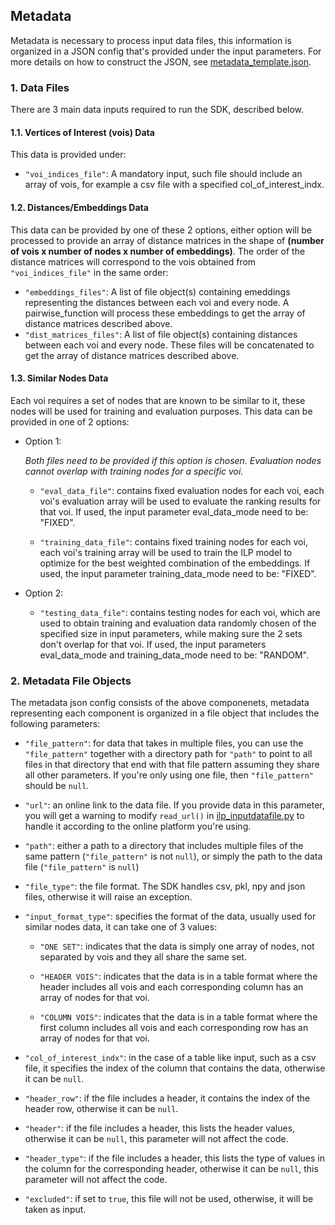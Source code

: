 ## Metadata

Metadata is necessary to process input data files, this information is organized in a JSON config that's provided under the input parameters. For more details on how to construct the JSON, see [metadata_template.json](../json/metadata_template.json).

### 1. Data Files

There are 3 main data inputs required to run the SDK, described below.

#### 1.1. Vertices of Interest (vois) Data

This data is provided under:

- `"voi_indices_file"`: A mandatory input, such file should include an array of vois, for example a csv file with a specified col_of_interest_indx.

#### 1.2. Distances/Embeddings Data

This data can be provided by one of these 2 options, either option will be processed to provide an array of distance matrices in the shape of **(number of vois x number of nodes x number of embeddings)**. The order of the distance matrices will correspond to the vois obtained from `"voi_indices_file"` in the same order:

- `"embeddings_files"`: A list of file object(s) containing emeddings representing the distances between each voi and every node. A pairwise_function will process these embeddings to get the array of distance matrices described above.
- `"dist_matrices_files"`: A list of file object(s) containing distances between each voi and every node. These files will be concatenated to get the array of distance matrices described above.

#### 1.3. Similar Nodes Data

Each voi requires a set of nodes that are known to be similar to it, these nodes will be used for training and evaluation purposes. This data can be provided in one of 2 options:

- Option 1:
  
  *Both files need to be provided if this option is chosen. Evaluation nodes cannot overlap with training nodes for a specific voi.*

    - `"eval_data_file"`: contains fixed evaluation nodes for each voi, each voi's evaluation array will be used to evaluate the ranking results for that voi. If used, the input parameter eval_data_mode need to be: "FIXED".

    - `"training_data_file"`: contains fixed training nodes for each voi, each voi's training array will be used to train the ILP model to optimize for the best weighted combination of the embeddings. If used, the input parameter training_data_mode need to be: "FIXED".
  
- Option 2:
    - `"testing_data_file"`: contains testing nodes for each voi, which are used to obtain training and evaluation data randomly chosen of the specified size in input parameters, while making sure the 2 sets don't overlap for that voi. If used, the input parameters eval_data_mode and training_data_mode need to be: "RANDOM".
  
### 2. Metadata File Objects

The metadata json config consists of the above componenets, metadata representing each component is organized in a file object that includes the following parameters:

- `"file_pattern"`: for data that takes in multiple files, you can use the `"file_pattern"` together with a directory path for `"path"` to point to all files in that directory that end with that file pattern assuming they share all other parameters. If you're only using one file, then `"file_pattern"` should be `null`.

- `"url"`: an online link to the data file. If you provide data in this parameter, you will get a warning to modify `read_url()` in [ilp_inputdatafile.py](../python/ilp_inputdatafile.py) to handle it according to the online platform you're using.
  
- `"path"`: either a path to a directory that includes multiple files of the same pattern (`"file_pattern"` is not `null`), or simply the path to the data file (`"file_pattern"` is `null`)
  
- `"file_type"`: the file format. The SDK handles csv, pkl, npy and json files, otherwise it will raise an exception.
  
- `"input_format_type"`: specifies the format of the data, usually used for similar nodes data, it can take one of 3 values:

    - `"ONE SET"`: indicates that the data is simply one array of nodes, not separated by vois and they all share the same set.
 
    - `"HEADER VOIS"`: indicates that the data is in a table format where the header includes all vois and each corresponding column has an array of nodes for that voi.
  
    - `"COLUMN VOIS"`: indicates that the data is in a table format where the first column includes all vois and each corresponding row has an array of nodes for that voi.
  
  
- `"col_of_interest_indx"`: in the case of a table like input, such as a csv file, it specifies the index of the column that contains the data, otherwise it can be `null`.
  
- `"header_row"`: if the file includes a header, it contains the index of the header row, otherwise it can be `null`.
  
- `"header"`: if the file includes a header, this lists the header values, otherwise it can be `null`, this parameter will not affect the code.
  
- `"header_type"`: if the file includes a header, this lists the type of values in the column for the corresponding header, otherwise it can be `null`, this parameter will not affect the code.
  
- `"excluded"`: if set to `true`, this file will not be used, otherwise, it will be taken as input.